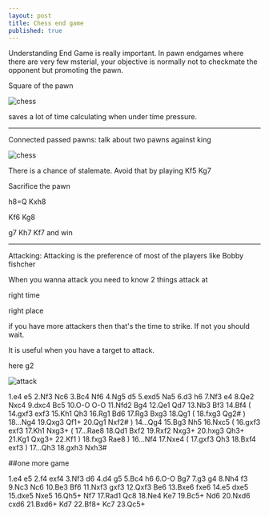 ```yaml
---
layout: post
title: Chess end game
published: true
---
```


Understanding End Game is really important.
In pawn endgames where there are very few msterial, your objective is normally not to checkmate the opponent but promoting the pawn.


Square of the pawn

![chess](https://lh3.googleusercontent.com/-6-Tin_KsgzQ/VDpmAbSDonI/AAAAAAAAAI4/HmfgYa7jqn4/w481-h475-no/square-of-pawn.JPG)

saves a lot of time calculating when under time pressure.


------------------------------------

Connected passed pawns: talk about two pawns against king

![chess](https://lh4.googleusercontent.com/-1IBGnbA-apY/VDpjfA6HvxI/AAAAAAAAAIU/aoWcNNAD2oU/w484-h478-no/chess.JPG)

There is a chance of stalemate. Avoid that by playing
Kf5 Kg7

Sacrifice the pawn

h8=Q Kxh8

Kf6 Kg8

g7 Kh7
Kf7 and win

-------------------------------------

Attacking: Attacking is the preference of most of the players like Bobby fishcher

When you wanna attack you need to know 2 things
attack at 

right time

right place

if you have more attackers then that's the time to strike. If not you should wait.

It is useful when you have a target to attack.

here g2


![attack](https://lh5.googleusercontent.com/-m3Jcw7-AGko/VDpohS6QSmI/AAAAAAAAAJg/PxWGQYzlL1I/s351-no/attck.JPG)

1.e4 e5 2.Nf3 Nc6 3.Bc4 Nf6 4.Ng5 d5 5.exd5 Na5 6.d3 h6 7.Nf3 e4 8.Qe2 Nxc4 9.dxc4 Bc5 10.O-O O-O 11.Nfd2 Bg4 12.Qe1 Qd7 13.Nb3 Bf3 14.Bf4 ( 14.gxf3 exf3 15.Kh1 Qh3 16.Rg1 Bd6 17.Rg3 Bxg3 18.Qg1 ( 18.fxg3 Qg2# ) 18...Ng4 19.Qxg3 Qf1+ 20.Qg1 Nxf2# ) 14...Qg4 15.Bg3 Nh5 16.Nxc5 ( 16.gxf3 exf3 17.Kh1 Nxg3+ ( 17...Rae8 18.Qd1 Bxf2 19.Rxf2 Nxg3+ 20.hxg3 Qh3+ 21.Kg1 Qxg3+ 22.Kf1 ) 18.fxg3 Rae8 ) 16...Nf4 17.Nxe4 ( 17.gxf3 Qh3 18.Bxf4 exf3 ) 17...Qh3 18.gxh3 Nxh3# 




##one more game

1.e4 e5 2.f4 exf4 3.Nf3 d6 4.d4 g5 5.Bc4 h6 6.O-O Bg7 7.g3 g4 8.Nh4 f3 9.Nc3 Nc6 10.Be3 Bf6 11.Nxf3 gxf3 12.Qxf3 Be6 13.Bxe6 fxe6 14.e5 dxe5 15.dxe5 Nxe5 16.Qh5+ Nf7 17.Rad1 Qc8 18.Ne4 Ke7 19.Bc5+ Nd6 20.Nxd6 cxd6 21.Bxd6+ Kd7 22.Bf8+ Kc7 23.Qc5+









